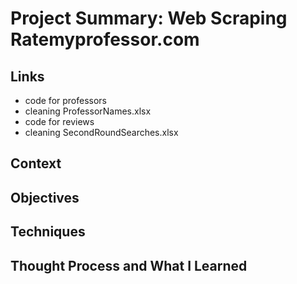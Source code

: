 # Project Summary: Web Scraping Ratemyprofessor.com
## Links
- code for professors
- cleaning ProfessorNames.xlsx
- code for reviews
- cleaning SecondRoundSearches.xlsx
## Context
## Objectives
## Techniques
## Thought Process and What I Learned
